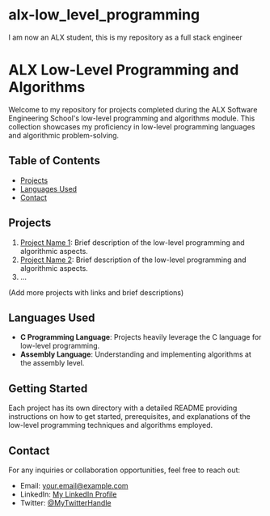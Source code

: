 # alx-low_level_programming
I am now an ALX student, this is my repository as a full stack engineer
# ALX Low-Level Programming and Algorithms

Welcome to my repository for projects completed during the ALX Software Engineering School's low-level programming and algorithms module. This collection showcases my proficiency in low-level programming languages and algorithmic problem-solving.

## Table of Contents

- [Projects](#projects)
- [Languages Used](#languages-used)
- [Contact](#contact)

## Projects

1. [Project Name 1](/project1): Brief description of the low-level programming and algorithmic aspects.
2. [Project Name 2](/project2): Brief description of the low-level programming and algorithmic aspects.
3. ...

(Add more projects with links and brief descriptions)

## Languages Used

- **C Programming Language**: Projects heavily leverage the C language for low-level programming.
- **Assembly Language**: Understanding and implementing algorithms at the assembly level.

## Getting Started

Each project has its own directory with a detailed README providing instructions on how to get started, prerequisites, and explanations of the low-level programming techniques and algorithms employed.

## Contact

For any inquiries or collaboration opportunities, feel free to reach out:
- Email: your.email@example.com
- LinkedIn: [My LinkedIn Profile](https://www.linkedin.com/in/yourprofile/)
- Twitter: [@MyTwitterHandle](https://twitter.com/)

